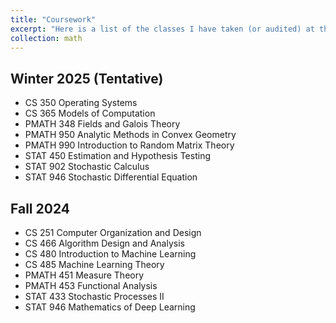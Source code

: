```yaml
---
title: "Coursework"
excerpt: "Here is a list of the classes I have taken (or audited) at the University of Waterloo -- I may have attached some of the notes I've taken in classes here."
collection: math
---
```


## Winter 2025 (Tentative)
- CS 350 Operating Systems
- CS 365 Models of Computation
- PMATH 348 Fields and Galois Theory
- PMATH 950 Analytic Methods in Convex Geometry
- PMATH 990 Introduction to Random Matrix Theory
- STAT 450 Estimation and Hypothesis Testing
- STAT 902 Stochastic Calculus
- STAT 946 Stochastic Differential Equation

## Fall 2024
- CS 251 Computer Organization and Design
- CS 466 Algorithm Design and Analysis
- CS 480 Introduction to Machine Learning
- CS 485 Machine Learning Theory
- PMATH 451 Measure Theory
- PMATH 453 Functional Analysis
- STAT 433 Stochastic Processes II
- STAT 946 Mathematics of Deep Learning
